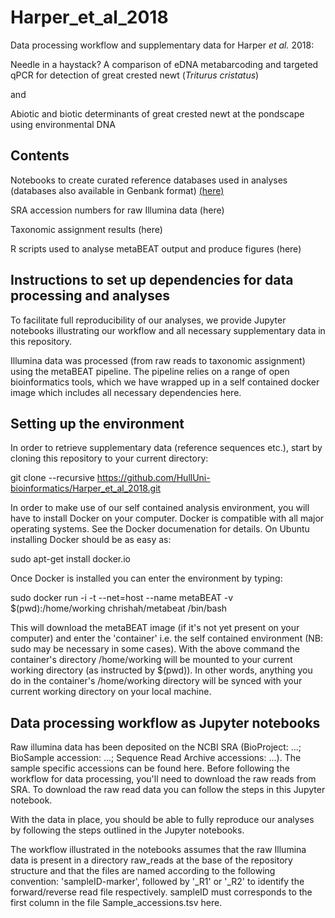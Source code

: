 # Harper_et_al_2018

Data processing workflow and supplementary data for Harper *et al.* 2018:

Needle in a haystack? A comparison of eDNA metabarcoding and targeted qPCR for detection of great crested newt (*Triturus cristatus*)

and

Abiotic and biotic determinants of great crested newt at the pondscape using environmental DNA


## Contents

Notebooks to create curated reference databases used in analyses (databases also available in Genbank format) [(here)](https://github.com/HullUni-bioinformatics/Harper_et_al_2018/tree/master/Reference%20databases)

SRA accession numbers for raw Illumina data (here)

Taxonomic assignment results (here)

R scripts used to analyse metaBEAT output and produce figures (here)



## Instructions to set up dependencies for data processing and analyses

To facilitate full reproducibility of our analyses, we provide Jupyter notebooks illustrating our workflow and all necessary supplementary data in this repository.

Illumina data was processed (from raw reads to taxonomic assignment) using the metaBEAT pipeline. The pipeline relies on a range of open bioinformatics tools, which we have wrapped up in a self contained docker image which includes all necessary dependencies here.



## Setting up the environment

In order to retrieve supplementary data (reference sequences etc.), start by cloning this repository to your current directory:

git clone --recursive https://github.com/HullUni-bioinformatics/Harper_et_al_2018.git

In order to make use of our self contained analysis environment, you will have to install Docker on your computer. Docker is compatible with all major operating systems. See the Docker documenation for details. On Ubuntu installing Docker should be as easy as:

sudo apt-get install docker.io

Once Docker is installed you can enter the environment by typing:

sudo docker run -i -t --net=host --name metaBEAT -v $(pwd):/home/working chrishah/metabeat /bin/bash

This will download the metaBEAT image (if it's not yet present on your computer) and enter the 'container' i.e. the self contained environment (NB: sudo may be necessary in some cases). With the above command the container's directory /home/working will be mounted to your current working directory (as instructed by $(pwd)). In other words, anything you do in the container's /home/working directory will be synced with your current working directory on your local machine.



## Data processing workflow as Jupyter notebooks

Raw illumina data has been deposited on the NCBI SRA (BioProject: ...; BioSample accession: ...; Sequence Read Archive accessions: ...). The sample specific accessions can be found here. Before following the workflow for data processing, you'll need to download the raw reads from SRA. To download the raw read data you can follow the steps in this Jupyter notebook.

With the data in place, you should be able to fully reproduce our analyses by following the steps outlined in the Jupyter notebooks.

The workflow illustrated in the notebooks assumes that the raw Illumina data is present in a directory raw_reads at the base of the repository structure and that the files are named according to the following convention: 'sampleID-marker', followed by '_R1' or '_R2' to identify the forward/reverse read file respectively. sampleID must corresponds to the first column in the file Sample_accessions.tsv here.
